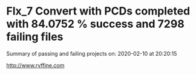 # Flx_7 Convert with PCDs completed with 84.0752 % success and 7298 failing files

Summary of passing and failing projects on: 2020-02-10 at 20:20:15

http://www.ryffine.com
